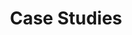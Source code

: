 ---
title: "Case Studies"
slug: "case-studies"
subheadertext: Opportunities abound.
innovate:
  subheading: Innovate or Stagnate
  heading: "Real Results: AI In Action"
  description: Learn how our AI solutions have driven real-world results, transforming businesses with measurable impact and lasting success.
button:
  text: Schedule a Consultation
  url: https://calendar.app.google/R6kVf8qWLW5VCxVi8
---